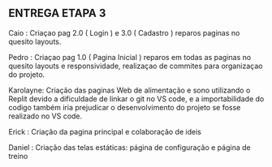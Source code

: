 ## ENTREGA ETAPA 3

Caio : Criaçao pag 2.0 ( Login ) e 3.0 ( Cadastro ) reparos paginas no quesito layouts.

Pedro : Criaçao pag 1.0 ( Pagina Inicial ) reparos em todas as paginas no quesito layouts e responsividade, realizaçao de commites para organizaçao do projeto.

Karolayne: Criação das paginas Web de alimentação e sono utilizando o Replit devido a dificuldade de linkar o git no VS code, e a importabilidade do codigo também iria prejudicar o desenvolvimento do projeto se fosse realizado no VS code.

Erick : Criação da pagina principal e colaboração de ideis 

Daniel : Criação das telas estáticas: página de configuração e página de treino    

 

